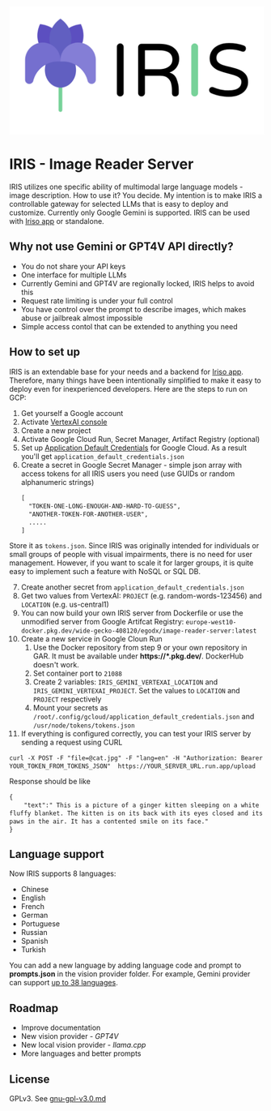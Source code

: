![IRIS](./iris.png)


# IRIS - Image Reader Server
IRIS utilizes one specific ability of multimodal large language models - image description. How to use it? You decide.
My intention is to make IRIS a controllable gateway for selected LLMs that is easy to deploy and customize. Currently only Google Gemini is supported. IRIS can be used with [Iriso app](https://github.com/Egodx/iriso) or standalone.

## Why not use Gemini or GPT4V API directly?
- You do not share your API keys  
- One interface for multiple LLMs
- Currently Gemini and GPT4V are regionally locked, IRIS helps to avoid this
- Request rate limiting is under your full control
- You have control over the prompt to describe images, which makes abuse or jailbreak almost impossible
- Simple access contol that can be extended to anything you need
 
## How to set up
IRIS is an extendable base for your needs and a backend for [Iriso app](https://github.com/Egodx/iriso). Therefore, many things have been intentionally simplified to make it easy to deploy even for inexperienced developers. Here are the steps to run on GCP:
1. Get yourself a Google account
2. Activate [VertexAI console](https://cloud.google.com/vertex-ai)
3. Create a new project
4. Activate Google Cloud Run, Secret Manager, Artifact Registry (optional)
5. Set up [Application Default Credentials](https://cloud.google.com/docs/authentication/provide-credentials-adc) for Google Cloud. As a result you'll get `application_default_credentials.json`
6. Create a secret in Google Secret Manager - simple json array with access tokens for all IRIS users you need (use GUIDs or random alphanumeric strings)
    ```
    [
      "TOKEN-ONE-LONG-ENOUGH-AND-HARD-TO-GUESS",
      "ANOTHER-TOKEN-FOR-ANOTHER-USER",
      .....
    ]
    ```
Store it as `tokens.json`. Since IRIS was originally intended for individuals or small groups of people with visual impairments, there is no need for user management. However, if you want to scale it for larger groups, it is quite easy to implement such a feature with NoSQL or SQL DB.

7. Create another secret from  `application_default_credentials.json`
8. Get two values from VertexAI: `PROJECT` (e.g. random-words-123456) and `LOCATION` (e.g. us-central1)
9. You can now build your own IRIS server from Dockerfile or use the unmodified server from Google Artifcat Registry: `europe-west10-docker.pkg.dev/wide-gecko-408120/egodx/image-reader-server:latest`
10. Create a new service in Google Cloun Run
    1. Use the Docker repository from step 9 or your own repository in GAR. It must be available under **https://\*.pkg.dev/**. DockerHub doesn't work.
    2. Set container port to `21088`
    3. Create 2 variables: `IRIS_GEMINI_VERTEXAI_LOCATION` and `IRIS_GEMINI_VERTEXAI_PROJECT`. Set the values to `LOCATION` and `PROJECT` respectively
    4. Mount your secrets as `/root/.config/gcloud/application_default_credentials.json` and `/usr/node/tokens/tokens.json`
11. If everything is configured correctly, you can test your IRIS server by sending a request using CURL
```
curl -X POST -F "file=@cat.jpg" -F "lang=en" -H "Authorization: Bearer YOUR_TOKEN_FROM_TOKENS_JSON"  https://YOUR_SERVER_URL.run.app/upload
```
Response should be like
```
{
    "text":" This is a picture of a ginger kitten sleeping on a white fluffy blanket. The kitten is on its back with its eyes closed and its paws in the air. It has a contented smile on its face."
}
```
## Language support
Now IRIS supports 8 languages:
* Chinese
* English
* French
* German
* Portuguese
* Russian
* Spanish
* Turkish

You can add a new language by adding language code and prompt to **prompts.json** in the vision provider folder. For example, Gemini provider can support [up to 38 languages](https://ai.google.dev/available_regions).

## Roadmap
* Improve documentation
* New vision provider - *GPT4V*
* New local vision provider - *llama.cpp*
* More languages and better prompts 
 
## License
GPLv3. 
See [gnu-gpl-v3.0.md](./gnu-gpl-v3.0.md)